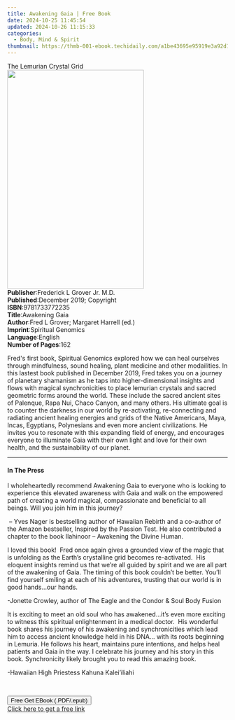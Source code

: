 ```yaml
---
title: Awakening Gaia | Free Book
date: 2024-10-25 11:45:54
updated: 2024-10-26 11:15:33
categories:
  - Body, Mind & Spirit
thumbnail: https://thmb-001-ebook.techidaily.com/a1be43695e95919e3a92d11da52ddc7eed74d09b660add1b610b341f65683500.jpg
---
```

<main id="book-container">
  <div class="flex flex-col">
    <div class="book-brief flex-1 py-6 px-4 sm:p-6 md:py-10 md:px-8">
      <!-- brief-->
      <div class="book-brief-main">The Lemurian Crystal Grid</div>
    </div>
    <div
      class="book-meta-info flex-1 grid gap-4 col-start-1 col-end-3 row-start-1 sm:mb-6 sm:grid-cols-4 lg:gap-6 lg:col-start-2 lg:row-end-6 lg:row-span-6 lg:mb-0"
    >
      <div
        class="book-meta-info-left place-content-center mt-4 p-4 text-sm leading-6 col-start-2 col-span-2 dark:text-slate-400"
      >
        <img
          class="w-full h-500 object-cover rounded-lg sm:h-255 sm:col-span-2 lg:col-span-full"
          src="https://img-001-ebook.techidaily.com/27bc4e11af247987a1fb11c10b86fe7873bd856ac0746490414f79b1c5885699.jpg"
          alt=""
          width="312"
          height="500"
        />
      </div>
      <div
        class="book-meta-info-right mt-2 col-start-1 row-start-2 col-span-3 self-center"
      >
        <!-- meta data  -->
        <div class="flex flex-col px-4 md:px-8">
          <div class="flex-1">
            <strong>Publisher</strong>:<span class="px-2"
              >Frederick L Grover Jr. M.D.</span
            >
          </div>
          <div class="flex-1">
            <strong>Published</strong>:<span class="px-2"
              >December 2019; Copyright</span
            >
          </div>
          <div class="flex-1">
            <strong>ISBN</strong>:<span class="px-2">9781733772235</span>
          </div>
          <div class="flex-1">
            <strong>Title</strong>:<span class="px-2">Awakening Gaia</span>
          </div>
          <div class="flex-1">
            <strong>Author</strong>:<span class="px-2"
              >Fred L Grover; Margaret Harrell (ed.)</span
            >
          </div>
          <div class="flex-1">
            <strong>Imprint</strong>:<span class="px-2"
              >Spiritual Genomics</span
            >
          </div>
          <div class="flex-1">
            <strong>Language</strong>:<span class="px-2">English</span>
          </div>
          <div class="flex-1">
            <strong>Number of Pages</strong>:<span class="px-2">162</span>
          </div>
        </div>
      </div>
    </div>
    <div class="book-description flex-1 py-6 px-4 sm:p-6 md:py-10 md:px-8">
      <div class="book-description-main">
        <div accordion-content="" id="description">
          <p>
            Fred's first book, Spiritual Genomics&nbsp;explored how we can heal
            ourselves through mindfulness, sound healing, plant medicine and
            other modailities.&nbsp;In this lastest&nbsp;book published in
            December 2019, Fred takes you on a journey of planetary shamanism as
            he taps into higher-dimensional insights and flows with magical
            synchronicities to place lemurian crystals and sacred geometric
            forms around the world. These include the sacred ancient sites of
            Palenque, Rapa Nui, Chaco Canyon, and many others.&nbsp;His ultimate
            goal is to counter the darkness in our world by re-activating,
            re-connecting and radiating ancient healing energies and grids of
            the Native Americans, Maya, Incas, Egyptians, Polynesians and even
            more ancient civilizations. He invites you to resonate with this
            expanding field of energy, and encourages everyone to illuminate
            Gaia with their own light and love for their own health, and the
            sustainability of our planet. &nbsp;
          </p>
        </div>
      </div>
    </div>
    <div class="book-excerpts flex-1 py-6 px-4 sm:p-6 md:py-10 md:px-8">
      <!-- excerpts-->
      <div class="book-excerpts-main">
        <hr />
        <h4 class="placeholder placeholder-heading">
          <span>In The Press</span>
        </h4>
        <p></p>
        <p>
          I wholeheartedly recommend Awakening Gaia to everyone who is looking
          to experience this elevated awareness with Gaia and walk on the
          empowered path of creating a world magical, compassionate and
          beneficial to all beings. Will you join him in this journey?
        </p>
        <p>
          &nbsp;– Yves Nager is bestselling author of Hawaiian Rebirth and a
          co-author of the Amazon bestseller, Inspired by the Passion Test. He
          also contributed a chapter to the book Ilahinoor – Awakening the
          Divine Human.
        </p>
        <p>
          I&nbsp;loved this book! &nbsp;Fred once again gives a grounded view of
          the magic that is unfolding as the Earth’s crystalline grid becomes
          re-activated. &nbsp;His eloquent insights remind us that we’re all
          guided by spirit and we are all part of&nbsp;the awakening of Gaia.
          The timing of this book couldn’t be better. You’ll find yourself
          smiling at each of his adventures, trusting that our world is in good
          hands…our hands.
        </p>
        <p>
          -Jonette Crowley, author of The Eagle and the Condor &amp; Soul Body
          Fusion
        </p>
        <p>
          It is exciting to meet an old soul who has awakened…it’s even more
          exciting to witness this spiritual enlightenment in a medical
          doctor.&nbsp; His wonderful book shares his journey of his awakening
          and synchronicities which lead him to access ancient knowledge held in
          his DNA… with its roots beginning in Lemuria. He follows his heart,
          maintains pure intentions, and helps heal patients and Gaia in the
          way. I celebrate his journey and his story in this book. Synchronicity
          likely brought you to read this amazing book.
        </p>
        <p>-Hawaiian High Priestess Kahuna Kalei’iliahi</p>
        <p>&nbsp;</p>
        <p></p>
      </div>
    </div>
    <div
      class="book-about-author flex-1 py-6 px-4 sm:p-6 md:py-10 md:px-8"
    ></div>
    <div class="book-free-get flex-1 py-6 px-4 sm:p-6 md:py-10 md:px-8">
      <button
        id="btn-free-get"
        class="bg-blue-500 hover:bg-blue-700 text-white font-bold py-2 px-4 rounded"
      >
        Free Get EBook (.PDF/.epub)
      </button>
      <div id="countdown-display" class="px-2 text-lg mt-2"></div>
      <a
        id="free-link"
        class="hidden bg-blue-500 hover:bg-blue-700 text-white font-bold py-2 px-4 rounded"
        href="https://www.ebooks.com/en-us/book/209911909/awakening-gaia/fred-l-grover/"
        target="_blank"
        >Click here to get a free link</a
      >
    </div>
    <script>
      let countdownTime = 0;
      let countdownInterval = null;
      document
        .getElementById('btn-free-get')
        .addEventListener('click', startCountdown);
      function startCountdown() {
        countdownTime = new Date().getTime() + 60000 * 3;
        countdownInterval = setInterval(updateCountdown, 1000);
        document.getElementById('btn-free-get').disabled = true;
        document
          .getElementById('btn-free-get')
          .classList.add('bg-gray-500', 'cursor-not-allowed');
      }
      function updateCountdown() {
        let currentTime = new Date().getTime();
        let timeLeft = countdownTime - currentTime;
        let secondsLeft = Math.floor(timeLeft / 1000);
        document.getElementById('countdown-display').innerHTML =
          `Remaining time: ${secondsLeft} seconds.`;
        if (secondsLeft <= 0) {
          clearInterval(countdownInterval);
          document.getElementById('btn-free-get').classList.add('hidden');
          document.getElementById('free-link').classList.remove('hidden');
          document.getElementById('countdown-display').innerHTML = '';
        }
      }
    </script>
  </div>
</main>
